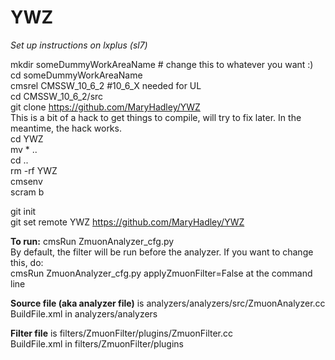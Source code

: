 # **YWZ**


*Set up instructions on lxplus (sl7)*    

mkdir someDummyWorkAreaName # change this to whatever you want :)  
cd someDummyWorkAreaName  
cmsrel CMSSW_10_6_2 #10_6_X needed for UL  
cd CMSSW_10_6_2/src  
git clone https://github.com/MaryHadley/YWZ  
This is a bit of a hack to get things to compile, will try to fix later. In the meantime, the hack works.  
cd YWZ  
mv * ..  
cd ..  
rm -rf YWZ  
cmsenv  
scram b  

git init  
git set remote YWZ https://github.com/MaryHadley/YWZ  

**To run:**
cmsRun ZmuonAnalyzer_cfg.py  
By default, the filter will be run before the analyzer. If you want to change this, do:  
cmsRun ZmuonAnalyzer_cfg.py applyZmuonFilter=False at the command line  

**Source file (aka analyzer file)** is analyzers/analyzers/src/ZmuonAnalyzer.cc  
BuildFile.xml in analyzers/analyzers  

**Filter file** is filters/ZmuonFilter/plugins/ZmuonFilter.cc  
BuildFile.xml in filters/ZmuonFilter/plugins  


